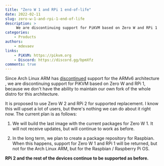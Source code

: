 ```yaml
---
title: "Zero W 1 and RPi 1 end-of-life"
date: 2022-02-11
slug: zero-w-1-and-rpi-1-end-of-life
description: >
     We are discontinuing support for PiKVM based on Zero W and RPi 1
categories:
    - Products
authors:
    - mdevaev
links:
    - PiKVM: https://pikvm.org
    - Discord: https://discord.gg/bpmXfz
comments: true
---
```


Since Arch Linux ARM has [discontinued](https://archlinuxarm.org/forum/viewtopic.php?f=3&t=15721) support for the ARMv6 architecture , we are discontinuing support for PiKVM based on Zero W and RPi 1, because we don't have the ability to maintain our own fork of the whole distro for this architecture.

<!-- more -->

It is proposed to use Zero W 2 and RPi 2 for supported replacement. I know this will upset a lot of users, but there's nothing we can do about it right now. The current plan is as follows:

1. We will build the last image with the current packages for Zero W 1. It will not receive updates, but will continue to work as before.

2. In the long term, we plan to create a package repository for Raspbian. When this happens, support for Zero W 1 and RPi 1 will be returned, but not for the Arch Linux ARM, but for the Raspbian / Raspberry Pi OS.

**RPi 2 and the rest of the devices continue to be supported as before.**